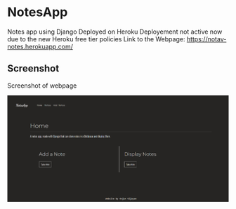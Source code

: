 # NotesApp

Notes app using Django 
Deployed on Heroku
Deployement not active now due to the new Heroku free tier policies
Link to the Webpage:  https://notav-notes.herokuapp.com/ 
<br>
## Screenshot

Screenshot of webpage 

![NotesApp](https://github.com/notarjunvijayan/port3/blob/main/Images/notes.png)
